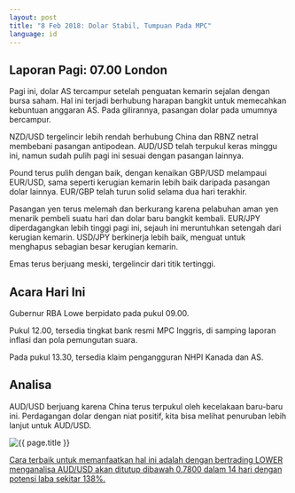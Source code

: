 ```yaml
---
layout: post
title: "8 Feb 2018: Dolar Stabil, Tumpuan Pada MPC"
language: id
---
```

## Laporan Pagi: 07.00 London

Pagi ini, dolar AS tercampur setelah penguatan kemarin sejalan dengan bursa saham. Hal ini terjadi berhubung harapan bangkit untuk memecahkan kebuntuan anggaran AS. Pada gilirannya, pasangan dolar pada umumnya bercampur.

NZD/USD tergelincir lebih rendah berhubung China dan RBNZ netral membebani pasangan antipodean. AUD/USD telah terpukul keras minggu ini, namun sudah pulih pagi ini sesuai dengan pasangan lainnya.

Pound terus pulih dengan baik, dengan kenaikan GBP/USD melampaui EUR/USD, sama seperti kerugian kemarin lebih baik daripada pasangan dolar lainnya. EUR/GBP telah turun solid selama dua hari terakhir.

Pasangan yen terus melemah dan berkurang karena pelabuhan aman yen menarik pembeli suatu hari dan dolar baru bangkit kembali. EUR/JPY diperdagangkan lebih tinggi pagi ini, sejauh ini meruntuhkan setengah dari kerugian kemarin. USD/JPY berkinerja lebih baik, menguat untuk menghapus sebagian besar kerugian kemarin.

Emas terus berjuang meski, tergelincir dari titik tertinggi.

## Acara Hari Ini

Gubernur RBA Lowe berpidato pada pukul 09.00.

Pukul 12.00, tersedia tingkat bank resmi MPC Inggris, di samping laporan inflasi dan pola pemungutan suara.

Pada pukul 13.30, tersedia klaim pengangguran NHPI Kanada dan AS.

## Analisa

AUD/USD berjuang karena China terus terpukul oleh kecelakaan baru-baru ini. Perdagangan dolar dengan niat positif, kita bisa melihat penuruban lebih lanjut untuk AUD/USD.

<img src="{{ site.url }}/images/feb-18/id-08-feb-18.png" alt="{{ page.title }}" title="{{ page.title }}">

<a href="%LINK%%?https://www.binary.com/d/trade.cgi?market=forex&underlying=frxAUDUSD&formname=higherlower&duration_amount=14&duration_units=d&amount=10&amount_type=payout&expiry_type=duration&barrier=0.7800" target="_blank">Cara terbaik untuk memanfaatkan hal ini adalah dengan bertrading LOWER menganalisa AUD/USD akan ditutup dibawah 0.7800 dalam 14 hari dengan potensi laba sekitar 138%.</a>
